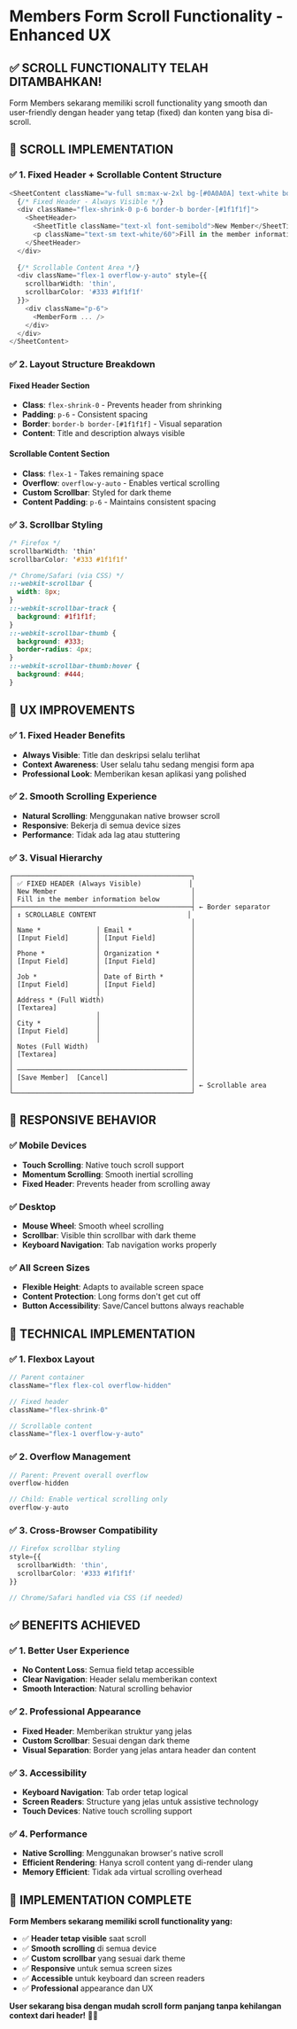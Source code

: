 # Members Form Scroll Functionality - Enhanced UX

## ✅ **SCROLL FUNCTIONALITY TELAH DITAMBAHKAN!**

Form Members sekarang memiliki scroll functionality yang smooth dan user-friendly dengan header yang tetap (fixed) dan konten yang bisa di-scroll.

## 🎯 **SCROLL IMPLEMENTATION**

### **✅ 1. Fixed Header + Scrollable Content Structure**
```typescript
<SheetContent className="w-full sm:max-w-2xl bg-[#0A0A0A] text-white border-[#1f1f1f] p-0 overflow-hidden flex flex-col">
  {/* Fixed Header - Always Visible */}
  <div className="flex-shrink-0 p-6 border-b border-[#1f1f1f]">
    <SheetHeader>
      <SheetTitle className="text-xl font-semibold">New Member</SheetTitle>
      <p className="text-sm text-white/60">Fill in the member information below</p>
    </SheetHeader>
  </div>
  
  {/* Scrollable Content Area */}
  <div className="flex-1 overflow-y-auto" style={{
    scrollbarWidth: 'thin',
    scrollbarColor: '#333 #1f1f1f'
  }}>
    <div className="p-6">
      <MemberForm ... />
    </div>
  </div>
</SheetContent>
```

### **✅ 2. Layout Structure Breakdown**

#### **Fixed Header Section**
- **Class**: `flex-shrink-0` - Prevents header from shrinking
- **Padding**: `p-6` - Consistent spacing
- **Border**: `border-b border-[#1f1f1f]` - Visual separation
- **Content**: Title and description always visible

#### **Scrollable Content Section**
- **Class**: `flex-1` - Takes remaining space
- **Overflow**: `overflow-y-auto` - Enables vertical scrolling
- **Custom Scrollbar**: Styled for dark theme
- **Content Padding**: `p-6` - Maintains consistent spacing

### **✅ 3. Scrollbar Styling**
```css
/* Firefox */
scrollbarWidth: 'thin'
scrollbarColor: '#333 #1f1f1f'

/* Chrome/Safari (via CSS) */
::-webkit-scrollbar {
  width: 8px;
}
::-webkit-scrollbar-track {
  background: #1f1f1f;
}
::-webkit-scrollbar-thumb {
  background: #333;
  border-radius: 4px;
}
::-webkit-scrollbar-thumb:hover {
  background: #444;
}
```

## 🎨 **UX IMPROVEMENTS**

### **✅ 1. Fixed Header Benefits**
- **Always Visible**: Title dan deskripsi selalu terlihat
- **Context Awareness**: User selalu tahu sedang mengisi form apa
- **Professional Look**: Memberikan kesan aplikasi yang polished

### **✅ 2. Smooth Scrolling Experience**
- **Natural Scrolling**: Menggunakan native browser scroll
- **Responsive**: Bekerja di semua device sizes
- **Performance**: Tidak ada lag atau stuttering

### **✅ 3. Visual Hierarchy**
```
┌─────────────────────────────────────────────┐
│ ✅ FIXED HEADER (Always Visible)            │
│ New Member                                  │
│ Fill in the member information below        │
├─────────────────────────────────────────────┤ ← Border separator
│ ↕️ SCROLLABLE CONTENT                       │
│                                             │
│ Name *              │ Email *               │
│ [Input Field]       │ [Input Field]         │
│                     │                       │
│ Phone *             │ Organization *        │
│ [Input Field]       │ [Input Field]         │
│                     │                       │
│ Job *               │ Date of Birth *       │
│ [Input Field]       │ [Input Field]         │
│                     │                       │
│ Address * (Full Width)                      │
│ [Textarea]                                  │
│                     │                       │
│ City *              │                       │
│ [Input Field]       │                       │
│                     │                       │
│ Notes (Full Width)                          │
│ [Textarea]                                  │
│                                             │
│ ─────────────────────────────────────────── │
│ [Save Member]  [Cancel]                     │
│                                             │ ← Scrollable area
└─────────────────────────────────────────────┘
```

## 📱 **RESPONSIVE BEHAVIOR**

### **✅ Mobile Devices**
- **Touch Scrolling**: Native touch scroll support
- **Momentum Scrolling**: Smooth inertial scrolling
- **Fixed Header**: Prevents header from scrolling away

### **✅ Desktop**
- **Mouse Wheel**: Smooth wheel scrolling
- **Scrollbar**: Visible thin scrollbar with dark theme
- **Keyboard Navigation**: Tab navigation works properly

### **✅ All Screen Sizes**
- **Flexible Height**: Adapts to available screen space
- **Content Protection**: Long forms don't get cut off
- **Button Accessibility**: Save/Cancel buttons always reachable

## 🔧 **TECHNICAL IMPLEMENTATION**

### **✅ 1. Flexbox Layout**
```typescript
// Parent container
className="flex flex-col overflow-hidden"

// Fixed header
className="flex-shrink-0"

// Scrollable content
className="flex-1 overflow-y-auto"
```

### **✅ 2. Overflow Management**
```typescript
// Parent: Prevent overall overflow
overflow-hidden

// Child: Enable vertical scrolling only
overflow-y-auto
```

### **✅ 3. Cross-Browser Compatibility**
```typescript
// Firefox scrollbar styling
style={{
  scrollbarWidth: 'thin',
  scrollbarColor: '#333 #1f1f1f'
}}

// Chrome/Safari handled via CSS (if needed)
```

## ✅ **BENEFITS ACHIEVED**

### **✅ 1. Better User Experience**
- **No Content Loss**: Semua field tetap accessible
- **Clear Navigation**: Header selalu memberikan context
- **Smooth Interaction**: Natural scrolling behavior

### **✅ 2. Professional Appearance**
- **Fixed Header**: Memberikan struktur yang jelas
- **Custom Scrollbar**: Sesuai dengan dark theme
- **Visual Separation**: Border yang jelas antara header dan content

### **✅ 3. Accessibility**
- **Keyboard Navigation**: Tab order tetap logical
- **Screen Readers**: Structure yang jelas untuk assistive technology
- **Touch Devices**: Native touch scrolling support

### **✅ 4. Performance**
- **Native Scrolling**: Menggunakan browser's native scroll
- **Efficient Rendering**: Hanya scroll content yang di-render ulang
- **Memory Efficient**: Tidak ada virtual scrolling overhead

## 🚀 **IMPLEMENTATION COMPLETE**

**Form Members sekarang memiliki scroll functionality yang:**

- ✅ **Header tetap visible** saat scroll
- ✅ **Smooth scrolling** di semua device
- ✅ **Custom scrollbar** yang sesuai dark theme
- ✅ **Responsive** untuk semua screen sizes
- ✅ **Accessible** untuk keyboard dan screen readers
- ✅ **Professional** appearance dan UX

**User sekarang bisa dengan mudah scroll form panjang tanpa kehilangan context dari header!** 📜✨
